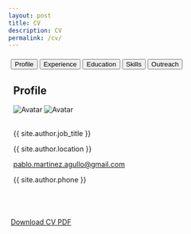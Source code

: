 ```yaml
---
layout: post
title: CV
description: CV
permalink: /cv/
---
```


<html lang="en">
<head>
    <meta charset="UTF-8">
    <meta name="viewport" content="width=device-width, initial-scale=1">
    <title>{{ site.title }}</title>
    <link rel="stylesheet" href="../css/main.css">
    <link rel="stylesheet" href="https://cdnjs.cloudflare.com/ajax/libs/font-awesome/6.0.0-beta3/css/all.min.css">
    <style>
        .tab { display: none; }
        .tab.active { display: block; }
        .icon-black { color: black !important; }
        .skill-box {
            display: flex;
            align-items: center;
            justify-content: center;
            margin: 10px 0;
            padding: 10px;
            border: 1px solid #ccc;
            border-radius: 5px;
            background-color: #f9f9f9;
            height: 70px;
        }
        .skill-icon {
            max-height: 100%;
            margin-right: 15px;
        }
        .skill-section {
            margin-bottom: 20px;
        }
        .skill-section h3 {
            margin-bottom: 10px;
            color: #333;
        }
        .container {
            width: 100%;
            margin: 20px auto;
            padding: 0 5px;
            box-sizing: border-box;
        }
        .tabs {
            background-color: black;
            overflow: hidden;
        }
        .tabs button {
            background-color: inherit;
            float: left;
            border: none;
            outline: none;
            cursor: pointer;
            padding: 14px 16px;
            transition: 0.3s;
            font-size: 17px;
            color: white;
        }
        .tabs button:hover {
            background-color: #ddd;
            color: black;
        }
        .tabs button.active {
            background-color: #009688;
            color: white;
        }
        .tab-content {
            padding: 6px 12px;
           Programing Languages border-top: none;
        }
    </style>
</head>

<!-- Begin CV body -->
<body class="cv-light-grey" style="width: 100%;"> 

<!-- Page Container -->
<div class="container cv-margin-top" style="width: 100%;">

  <!-- Tabs -->
  <div class="cv-bar cv-black">
    <button class="cv-bar-item cv-button tablink cv-teal" onclick="openTab(event, 'Profile')">Profile</button>
    <button class="cv-bar-item cv-button tablink" onclick="openTab(event, 'Experience')">Experience</button>
    <button class="cv-bar-item cv-button tablink" onclick="openTab(event, 'Education')">Education</button>
    <button class="cv-bar-item cv-button tablink" onclick="openTab(event, 'Skills')">Skills</button>
    <button class="cv-bar-item cv-button tablink" onclick="openTab(event, 'Outreach')">Outreach</button>
  </div>

  <!-- Profile Tab -->
  <div id="Profile" class="container cv-white cv-card tab" style="display: block;">
    <h2>Profile</h2>
    <div class="cv-container cv-text-grey cv-card-4">
      <div class="cv-display-container image-hover-container">
          <img src="../images/pma_formal.png" class="image-normal" alt="Avatar">
          <img src="../images/pma_informal.png" class="image-hover" alt="Avatar">
          <!-- <div class="cv-display-bottomleft container cv-text-black">
              <h2>{{ site.author.name }}</h2>
          </div> -->
      </div>
      <br>
      <div class="cv-container">
        <p><i class="fa fa-briefcase fa-fw cv-margin-right cv-large icon-black"></i>{{ site.author.job_title }}</p>
        <p><i class="fa fa-home fa-fw cv-margin-right cv-large icon-black"></i>{{ site.author.location }}</p>
        <p><i class="fa fa-envelope fa-fw cv-margin-right cv-large icon-black"></i><a href="mailto:pablo.martinez.agullo@gmail.com">pablo.martinez.agullo@gmail.com</a></p>
        <p><i class="fa fa-phone fa-fw cv-margin-right cv-large icon-black"></i>{{ site.author.phone }}</p>
      </div>
    <br>  
    </div>
    <br>
  </div> <!-- End Profile Tab -->

  <!-- Experience Tab -->
  <div id="Experience" class="container cv-white cv-card tab">
    <h2>Experience</h2>
    <div class="cv-container">
      <p><h4 class="cv-opacity"><b>Physics researcher - Data analyst</b></h4></p>
      <p><h6><a href="https://webific.ific.uv.es/web/en" target="_blank" style="text-decoration: none; color: inherit;"><i class="fa fa-briefcase fa-fw cv-margin-right icon-black"></i>Instituto de Física Corpuscular (IFIC)</a></h6>
      <h6><a href="https://home.cern/" target="_blank" style="text-decoration: none; color: inherit;"><i class="fa fa-briefcase fa-fw cv-margin-right icon-black"></i>European Laboratory for Particle Physics (CERN)</a></h6>
      <h6><i class="fa fa-map-marker fa-fw cv-margin-right icon-black"></i>Valencia, Spain | Geneva, Switzerland</h6>
      <h6 class="cv-text-teal"><i class="fa fa-calendar fa-fw cv-margin-right icon-black"></i>Sep 2019 - Apr 2024</h6></p>
      <!-- <span class="cv-tag cv-teal cv-round">Current</span> -->
      <p>I was a predoctoral researcher at the ATLAS group of the Instituto de Física Corpuscular (IFIC), working between Valencia (Spain) and Geneva (Switzerland). My main responsibility involved analysing large volumes of data from the ATLAS detector at the Large Hadron Collider. For this, I used advanced statistical techniques and focused on developing, optimising, and integrating supervised machine learning models, specifically Boosted Decision Trees (BDT) and Neural Networks (NN).  My preferred languages are Python and C++ but I have also used Shell, R and SQL. I have used libraries such as PyTorch, Keras, XGBoost, Pandas, NumPy, Matplotlib, Scikit-Learn, SciPy, etc. I also gained foundational knowledge in CUDA and Verilog, enhancing my capability to work with AI-dedicated infrastructures. My role extended to collaborative software development using version control systems like GitLab, GitHub, and SVN. I contributed to expanding some packages of the main ATLAS software (athena) and co-developed the post-processing software to exploit our NTuple data. I actively participated in presenting our findings at national and international conferences and was involved in data acquisition as part of the ATLAS Control Room team.
      <br>
      This work was partially funded by the competitive and prestigious ACIF scholarship from the Generalitat Valenciana.
      <br>
      Feel free to check my <a href="https://martinezagullo.github.io/publications/">Publication record</a> during these years.</p>
      <!-- <hr> -->
    </div>
    <br>
    <div class="cv-container">
      <p><h4 class="cv-opacity"><b>Faculty lecturer</b></h4></p>
      <p><h6><a href="https://www.uv.es/uvweb/chemistry/en/faculty-chemistry-1285849471169.html" target="_blank" style="text-decoration: none; color: inherit;"><i class="fa fa-briefcase fa-fw cv-margin-right icon-black"></i>University of Valencia</a></h6>
      <h6><i class="fa fa-map-marker fa-fw cv-margin-right icon-black"></i>Valencia, Spain</h6>
      <h6 class="cv-text-teal"><i class="fa fa-calendar fa-fw cv-margin-right icon-black"></i>Feb 2020 - Sep 2021</h6></p>
      <p>I have served as a lecturer (PDI) in the Chemistry degree programme, teaching subjects such as Electromagnetism and Laboratory Techniques (Physics II) during the academic years 2019/2020 and 2020/2021, combining both in-person and online instruction. Moreover, I have provided private tutoring in various engineering disciplines for nearly a decade.</p>
      <!-- <hr> -->
    </div>
    <br>
    <div class="cv-container">
      <p><h4 class="cv-opacity"><b>Consultant - Data scientist</b></h4></p>
      <p><h6><a href="https://www.capgemini.com/" target="_blank" style="text-decoration: none; color: inherit;"><i class="fa fa-briefcase fa-fw cv-margin-right icon-black"></i>Capgemini</a></h6>
      <h6><i class="fa fa-map-marker fa-fw cv-margin-right icon-black"></i>Valencia, Spain</h6>
      <h6 class="cv-text-teal"><i class="fa fa-calendar fa-fw cv-margin-right icon-black"></i>Feb 2019 - Sep 2019</h6></p>
      <p>Consultant on the Insights & Data team. Development of a sentiment analysis tool based on web scraping and Natural Language Processing (NLP).</p><br>
      <!-- <hr> -->
    </div>
    <br>
    <div class="cv-container">
      <p><h4 class="cv-opacity"><b>Physics researcher - Data analyst and developer</b></h4></p>
      <p><h6><a href="https://webific.ific.uv.es/web/en" target="_blank" style="text-decoration: none; color: inherit;"><i class="fa fa-briefcase fa-fw cv-margin-right icon-black"></i>Instituto de Física Corpuscular (IFIC)</a></h6>
      <h6><a href="https://home.cern/" target="_blank" style="text-decoration: none; color: inherit;"><i class="fa fa-briefcase fa-fw cv-margin-right icon-black"></i>European Laboratory for Particle Physics (CERN)</a></h6>
      <h6><i class="fa fa-map-marker fa-fw cv-margin-right icon-black"></i>Valencia, Spain | Geneva, Switzerland</h6>
      <h6 class="cv-text-teal"><i class="fa fa-calendar fa-fw cv-margin-right icon-black"></i>Dec 2017 - Jan 2019</h6></p>
      <p>Predoctoral researcher at the ATLAS experiment at the European Laboratory for Particle Physics (CERN). During the initial stage of my doctoral research, I developed a software dedicated to data analysis and visualisation. Additionally, I worked on the development and optimisation of both the backend and frontend of the web application for monitoring the alignment of the ATLAS detector. This experience allowed me to enhance my skills in web programming and application development. The resulting tool has been widely adopted and used within the collaboration.
      Part of the work that I developed during this tenure has been included in the paper <a href="https://link.springer.com/article/10.1007/JHEP11(2022)040">J. High Energ. Phys. 2022, 40 (2022)</a>.
      </p><br>
      <!-- <hr> -->
    </div>
    <br>
    <div class="cv-container">
      <p><h4 class="cv-opacity"><b>Physics researcher - Data analyst (Internship)</b></h4></p>
      <p><h6><a href="https://webific.ific.uv.es/web/en" target="_blank" style="text-decoration: none; color: inherit;"><i class="fa fa-briefcase fa-fw cv-margin-right icon-black"></i>Instituto de Física Corpuscular (IFIC)</a></h6>
      <h6><i class="fa fa-map-marker fa-fw cv-margin-right icon-black"></i>Valencia, Spain</h6>
      <h6 class="cv-text-teal"><i class="fa fa-calendar fa-fw cv-margin-right icon-black"></i>Apr 2017 - Sep 2017</h6></p>
      <p>The Instituto de Física Corpuscular (IFIC) is a collaborative research center operated by the Spanish Research Council (CSIC) and the University of Valencia, focusing on fundamental studies in particle, astroparticle, and nuclear physics. During my internship, supported by the prestigious Severo Ochoa scholarship, I conducted research on top quark physics for my master's thesis with the ATLAS group. My role included developing and refining Python scripts to extract maximum information from the data, conducting statistical analyses, and enhancing data analysis methodologies. I was also responsible for maintaining and updating codebases on Git, ensuring robust version control.</p><br>
      <!-- <hr> -->
    </div>
    <br>
    <div class="cv-container">
      <p><h4 class="cv-opacity"><b>Outreach researcher (Internship)</b></h4></p>
      <p><h6><a href="https://www.esa.int/" target="_blank" style="text-decoration: none; color: inherit;"><i class="fa fa-briefcase fa-fw cv-margin-right icon-black"></i>European Space Agency (ESA)</a></h6>
      <h6><i class="fa fa-map-marker fa-fw cv-margin-right icon-black"></i>Leiden, Netherlands</h6>
      <h6 class="cv-text-teal"><i class="fa fa-calendar fa-fw cv-margin-right icon-black"></i>Jun 2016 - Sep 2016</h6></p>
      <p>I was awarded the LEAPS scholarship for engaging in science communication and outreach with the Universe Awareness (UNAWE) group at ESA and Leiden University. During this time, I developed a natural language processing (NLP) tool and conducted <a href="https://www.unawe.org/updates/unawe-update-2016-37/">research</a> on scientific product policies.</p><br>
      <!-- <hr> -->
    </div>
    <br>
    <div class="cv-container">
      <p><h4 class="cv-opacity"><b>Physics researcher - Data analyst (Internship)</b></h4></p>
      <p><h6><a href="https://www.institut3a.physik.rwth-aachen.de/cms/~jgoo/institut3a/?lidx=1" target="_blank" style="text-decoration: none; color: inherit;"><i class="fa fa-briefcase fa-fw cv-margin-right icon-black"></i>RWTH Aachen University</a></h6>
      <h6><i class="fa fa-map-marker fa-fw cv-margin-right icon-black"></i>Aachen, Germany</h6>
      <h6 class="cv-text-teal"><i class="fa fa-calendar fa-fw cv-margin-right icon-black"></i>Feb 2016 - Jun 2016</h6></p>
      <p>At the Physics Institute III A of RWTH Aachen University, I engaged in analysing LHC data recorded by the CMS experiment. This role was part of an international collaboration requiring strong mathematical foundations and extensive coding skills. I utilised Bash Scripting, Python, and C++ to handle complex data analyses, further honing my technical expertise in a demanding research environment.</p><br>
      <!-- <hr> -->
    </div>
    <br>
    <div class="cv-container">
      <p><h4 class="cv-opacity"><b>Physics researcher - Data analyst (Internship)</b></h4></p>
      <p><h6><a href="https://webific.ific.uv.es/web/en" target="_blank" style="text-decoration: none; color: inherit;"><i class="fa fa-briefcase fa-fw cv-margin-right icon-black"></i>Instituto de Física Corpuscular (IFIC)</a></h6>
      <h6><i class="fa fa-map-marker fa-fw cv-margin-right icon-black"></i>Valencia, Spain</h6>
      <h6 class="cv-text-teal"><i class="fa fa-calendar fa-fw cv-margin-right icon-black"></i>Nov 2014 - Jul 2015</h6></p>
      <p>My initial foray into research was an external internship for my Physics degree at the Neutrino Experiment with a Xenon TPC (NEXT), where I analysed data from silicon detectors to calibrate scientific instruments. During this tenure, I not only worked with photomultiplier tubes (PMTs) and silicon photomultipliers (SiPMs) but also employed lasers and vacuum systems.</p><br>
    </div>
  </div> <!-- End Experience Tab -->

  <!-- Education Tab -->
  <div id="Education" class="container cv-white cv-card tab">
    <h2>Education</h2>
    <div class="cv-container">
      <p><h4 class="cv-opacity"><b>PhD in Physics</b></h4></p>
      <p><h6><i class="fa fa-university fa-fw cv-margin-right icon-black"></i>University of Valencia</h6>
      <h6 class="cv-text-teal"><i class="fa fa-calendar fa-fw cv-margin-right icon-black"></i>2019 - 2024</h6></p>
      <p>I earned a <a href="https://www.uv.es/uvweb/atomic-molecular-nuclear-physics-department/en/doctoral-studies-/phd-programmes-related-department/doctoral-studies-programme-physics-1285858319539.html" target="_blank">Doctorate in Physics</a>, specialising in Particle Physics and data analysis using advanced machine learning techniques at the Instituto de Física Corpuscular (IFIC). My extensive research at CERN within the ATLAS experiment contributed to the scientific program and the development of analytical tools. My thesis explored the interaction between the Higgs boson and the top quark, an interaction with the potential to shed light on fundamental physics questions like matter-antimatter asymmetry. Additionally, I completed several courses in Machine Learning and Statistics to further enhance my analytical skills.</p>
       <div class="pdf-container">
      <iframe src="https://cds.cern.ch/record/2892621/files/CERN-THESIS-2024-018.pdf" width="100%" height="600px" frameborder="0"></iframe>
      </div>
      <p class="pdf-footnote">PhD thesis. See record: <a href="https://cds.cern.ch/record/2892621" target="_blank">Here</a></p>
      <!-- <hr> -->
    </div>
    <br>
    <div class="cv-container">
      <p><h4 class="cv-opacity"><b>MSc in Advanced Physics</b></h4></p>
      <p><h6><i class="fa fa-university fa-fw cv-margin-right icon-black"></i>University of Valencia</h6>
      <h6 class="cv-text-teal"><i class="fa fa-calendar fa-fw cv-margin-right icon-black"></i>2016 - 2017</h6></p>
      <p>I completed a <a href="https://www.uv.es/uvweb/universidad/es/estudios-postgrado/masteres-oficiales/oferta-masteres-oficiales/master-universitario-fisica-avanzada-1285848941532/Titulacio.html?id=1285855672391&p2=2" target="_blank">Master of Science in Advanced Physics</a>, specialising in Nuclear and Particle Physics as well as Theoretical Physics. This program was geared towards developing R&D expertise, with a strong emphasis on statistics, data analysis, data visualisation, computation, and quantitative analysis. My master's thesis, which focused on the data from the ATLAS experiment to study the top quark, was supported by a prestigious Severo Ochoa scholarship.</p>
       <div class="pdf-container">
      <iframe src="https://cds.cern.ch/record/2285874/files/CERN-THESIS-2017-156.pdf" width="100%" height="600px" frameborder="0"></iframe>
      </div>
      <p class="pdf-footnote">Master thesis. See record: <a href="https://cds.cern.ch/record/2285874" target="_blank">Here</a></p>
      <!-- <hr> -->
    </div>
    <br>
    <div class="cv-container">
      <p><h4 class="cv-opacity"><b>Bachelor's Degree in Physics</b></h4></p>
      <p><h6><i class="fa fa-university fa-fw cv-margin-right icon-black"></i>RWTH Aachen University</h6>
      <h6 class="cv-text-teal"><i class="fa fa-calendar fa-fw cv-margin-right icon-black"></i>2015 - 2016</h6></p>
      <p>During my Erasmus exchange at RWTH Aachen University, Germany's largest technical university and a prestigious European institution, I took courses of the <a href="https://www.rwth-aachen.de/cms/root/studium/vor-dem-studium/studiengaenge/liste-aktuelle-studiengaenge/studiengangbeschreibung/~bojy/physik-m-sc/?lidx=1" target="_blank">M.Sc. in Physics</a> and conducted my bachelor's thesis. It involved analysing data from the CMS experiment at CERN in order to look for dark matter production.</p><br>
      <div class="pdf-container">
      <iframe src="https://cds.cern.ch/record/2286284/files/fulltext.pdf" width="100%" height="600px" frameborder="0"></iframe>
      </div>
      <p class="pdf-footnote">Bachelor thesis. See record: <a href="https://cds.cern.ch/record/2286284" target="_blank">Here</a></p>
      <!-- 	Search for dark matter in proton-proton collision events with a muon and missing transverse energy in the CMS detector with s= 13 TeV -->
      <!-- <hr> -->
    </div>
    <br>
    <div class="cv-container">
      <p><h4 class="cv-opacity"><b>Bachelor's Degree in Physics</b></h4></p>
      <p><h6><i class="fa fa-university fa-fw cv-margin-right icon-black"></i>University of Valencia</h6>
      <h6 class="cv-text-teal"><i class="fa fa-calendar fa-fw cv-margin-right icon-black"></i>2011 - 2015</h6></p>
      <p>I graduated with a <a href="https://www.uv.es/uvweb/college/en/undergraduate-studies/undergraduate-studies-/degree-programmes-offered/degree-physics-1285846094474/Titulacio.html?id=1285847387274" target="_blank">Degree in Physics</a>, earning 258 ECTs. Throughout my studies, I honed my ability to tackle complex problems and cultivated innovative thinking. My strong mathematical and computational skills were developed during this time, significantly contributing to my academic success. Notably, the Faculty of Physics at the University of Valencia was ranked as the top physics department in Spain according to the Shanghai ranking during my tenure.</p><br>
    </div>
  </div> <!-- End Education Tab --> 
  <!-- Skills Tab -->
  <div id="Skills" class="container cv-white cv-card tab">
    <h2>Skills</h2>
    <div class="cv-container skill-section">
      <h3>Programming Languages</h3>
      <div class="skills-grid">
        <div class="skill-square">
          <img src="../images/Logos/Python.png" alt="Python" class="skill-icon">
          <span>Python</span>
        </div>
        <div class="skill-square">
          <img src="../images/Logos/Cpp.png" alt="C++" class="skill-icon">
          <span>C++</span>
        </div>
        <div class="skill-square">
          <img src="../images/Logos/Bash.png" alt="Shell" class="skill-icon">
          <span>Shell</span>
        </div>
      </div>
    </div>
    <div class="cv-container skill-section">
      <h3>Data Science</h3>
      <h4>Data Manipulation</h4>
      <div class="skills-grid">
        <div class="skill-square">
          <img src="../images/Logos/ROOT.png" alt="ROOT" class="skill-icon">
          <span>ROOT</span>
        </div>
        <div class="skill-square">
          <img src="../images/Logos/Pandas.png" alt="Pandas" class="skill-icon">
          <span>Pandas</span>
        </div>
        <div class="skill-square">
          <img src="../images/Logos/NumPy.svg" alt="NumPy" class="skill-icon">
          <span>NumPy</span>
        </div>
      </div>
      <h4>Machine Learning</h4>
      <div class="skills-grid">
        <div class="skill-square">
          <img src="../images/Logos/XGBoost.png" alt="XGBoost" class="skill-icon">
          <span>XGBoost</span>
        </div>
        <div class="skill-square">
          <img src="../images/Logos/PyTorch.png" alt="PyTorch" class="skill-icon">
          <span>PyTorch</span>
        </div>
        <div class="skill-square">
          <img src="../images/Logos/TMVA.png" alt="TMVA" class="skill-icon">
          <span>TMVA</span>
        </div>
        <div class="skill-square">
          <img src="../images/Logos/Scikit-Learn.png" alt="Scikit-Learn" class="skill-icon">
          <span>Scikit-Learn</span>
        </div>
        <div class="skill-square">
          <img src="../images/Logos/Keras.png" alt="Keras" class="skill-icon">
          <span>Keras</span>
        </div>
        <div class="skill-square">
          <img src="../images/Logos/LLaMA.png" alt="LLaMA" class="skill-icon">
          <span>LLaMA</span>
        </div>
        <div class="skill-square">
          <img src="../images/Logos/LangChain.png" alt="LangChain" class="skill-icon">
          <span>LangChain</span>
        </div>
        <div class="skill-square">
          <img src="../images/Logos/Bert.webp" alt="Bert" class="skill-icon">
          <span>Bert</span>
        </div>
      </div>
      <h4>Data Visualisation, Analysis, and Scraping</h4>
      <div class="skills-grid">
        <div class="skill-square">
          <img src="../images/Logos/Matplotlib.png" alt="Matplotlib" class="skill-icon">
          <span>Matplotlib</span>
        </div>
        <div class="skill-square">
          <img src="../images/Logos/SciPy.png" alt="SciPy" class="skill-icon">
          <span>SciPy</span>
        </div>
        <div class="skill-square">
          <img src="../images/Logos/BeautifulSoup.png" alt="BeautifulSoup" class="skill-icon">
          <span>BeautifulSoup</span>
        </div>
        <div class="skill-square">
          <img src="../images/Logos/SQL.png" alt="SQL" class="skill-icon">
          <span>SQL</span>
        </div>
        <div class="skill-square">
          <img src="../images/Logos/R.png" alt="R" class="skill-icon">
          <span>R</span>
        </div>
      </div>
    </div> <!-- Closes Data Science -->
    <div class="cv-container skill-section">
      <h3>Others</h3>
      <div class="skills-grid">
        <div class="skill-square">
          <img src="../images/Logos/GitHub.png" alt="GitHub" class="skill-icon">
          <span>GitHub</span>
        </div>
        <div class="skill-square">
          <img src="../images/Logos/GitLab.png" alt="GitLab" class="skill-icon">
          <span>GitLab</span>
        </div>
        <div class="skill-square">
          <img src="../images/Logos/LaTeX.png" alt="LaTeX" class="skill-icon">
          <span>LaTeX</span>
        </div>
        <div class="skill-square">
          <img src="../images/Logos/CherryPy.png" alt="CherryPy" class="skill-icon">
          <span>CherryPy</span>
        </div>
        <div class="skill-square">
          <img src="../images/Logos/Flask.png" alt="Flask" class="skill-icon">
          <span>Flask</span>
        </div>
        <div class="skill-square">
          <img src="../images/Logos/Gradio.png" alt="Gradio" class="skill-icon">
          <span>Gradio</span>
        </div>
        <div class="skill-square">
          <img src="../images/Logos/Web_HTML.png" alt="HTML" class="skill-icon">
          <span>HTML</span>
        </div>
        <div class="skill-square">
          <img src="../images/Logos/Web_CSS.png" alt="CSS" class="skill-icon">
          <span>CSS</span>
        </div>
        <div class="skill-square">
          <img src="../images/Logos/Web_JavaScript.png" alt="JavaScript" class="skill-icon">
          <span>JavaScript</span>
        </div>
        <div class="skill-square">
          <img src="../images/Logos/Matlab.png" alt="Matlab" class="skill-icon">
          <span>Matlab</span>
        </div>
      </div>
    </div> <!-- closes Others -->
    <h2>Languages</h2>
    <div class="cv-container skill-section">
    <!-- <p class="cv-large cv-text-theme"><b><i class="fa fa-globe fa-fw cv-margin-right cv-text-teal"></i>Languages</b></p> -->
          <p>Spanish
          <div class="cv-light-grey cv-round-xlarge">
            <div class="cv-round-xlarge cv-teal" style="height:24px;width:100%"></div>
          </div></p>
          <br>
          <p>English
          <div class="cv-light-grey cv-round-xlarge">
            <div class="cv-round-xlarge cv-teal" style="height:24px;width:95%"></div>
          </div></p>
          <br>
          <p>Catalan
          <div class="cv-light-grey cv-round-xlarge">
            <div class="cv-round-xlarge cv-teal" style="height:24px;width:95%"></div>
          </div></p>
          <br>
          <p>German
          <div class="cv-light-grey cv-round-xlarge">
            <div class="cv-round-xlarge cv-teal" style="height:24px;width:25%"></div>
          </div></p>
          <br>
    </div>
  </div><!-- End Skills Tab (general) -->  

  <div id="Outreach" class="container cv-white cv-card tab">
  <h2>Outreach</h2>
  <div class="cv-container">
    <!--<p>Concurrently, I engage in science communication during my free time, delivering talks at schools, participating in science fairs, and contributing to a science podcast.</p>-->
    <p>As a passionate advocate for science and education, I believe in the importance of making complex ideas accessible to everyone. Throughout my career, I have actively engaged in various outreach activities aimed at bridging the gap between the scientific community and the public. From public lectures and podcasts to organizing science fairs and workshops, my goal has always been to inspire curiosity, foster understanding, and encourage the next generation of thinkers and innovators. Here, you’ll find a collection of my outreach efforts, showcasing my commitment to sharing knowledge and promoting scientific literacy in a meaningful and impactful way.</p>
    <br>
    <p style="margin-bottom: 0;"> Below, you’ll find a collection of links to some of my outreach efforts.  These resources reflect my commitment to sharing knowledge and promoting scientific literacy, offering a glimpse into the diverse ways I engage with audiences beyond the academic world.</p>
    <ul style="margin-top: 0;">
      <li>Speaker and host of the public event <a href="https://www.eventbrite.es/e/entradas-10o-aniversario-del-descubrimiento-del-boson-de-higgs-360545710927?aff=oddtdtcreator" target="_blank">10º aniversario del descubrimiento del bosón de Higgs</a> (700+ asistentes, 2022).</li>
      <li>Contributor to the physics podcast <a href="https://www.ivoox.com/audios-canal-oscilador-armonico_s0_f21440131_p2_1.html?o=all" target="_blank">Oscilador Armónico</a>.</li>
      <li>Interview by fisicamr about LHCRun3: <a href="https://www.instagram.com/reel/Cfo9nBwp6y2/" target="_blank">Instagram post</a>.</li>
      <li>Outreach talks for high schools: <a href="https://github.com/MartinezAgullo/Public/blob/main/Charla_Divulgativa_Instituto.pdf" target="_blank">Outreach talk</a>.</li>
    </ul>
    <br>
    <iframe frameborder='0' allowfullscreen='' scrolling='no' height='200' style='width:100%;' src='https://www.ivoox.com/player_ej_125008443_6_1.html?c1=e0d223' loading='lazy'></iframe>
    <div style="text-align: center;">
      <div style="position: relative; padding-bottom: 56.25%; height: 0; overflow: hidden; max-width: 100%; height: auto;">
        <iframe style="position: absolute; top: 0; left: 0; width: 100%; height: 100%;" src="https://www.youtube.com/embed/1jRGUzXbCfc?si=XfaxNAgYcCXWuscC" title="YouTube video player" frameborder="0" allow="accelerometer; autoplay; clipboard-write; encrypted-media; gyroscope; picture-in-picture; web-share" referrerpolicy="strict-origin-when-cross-origin" allowfullscreen></iframe>
      </div>
      <p>Outreach event 10º aniversario del descubrimiento del bosón de Higgs</p>
    </div>
    <br>
    <div style="text-align: center;">
      <blockquote class="instagram-media cv-center" data-instgrm-permalink="https://www.instagram.com/reel/Cfo9nBwp6y2/" data-instgrm-version="14" style="max-width: 540px; width: 100%; margin: auto;">
        <a href="https://www.instagram.com/reel/Cfo9nBwp6y2/"></a>
      </blockquote>
      <script async src="//www.instagram.com/embed.js"></script>
      <p>Interview by fisicamr about LHCRun3</p>
    </div>
  </div>
  <br>
</div> <!-- End Outreach Tab -->

</div> <!-- End Page Container -->

<!-- begin footer -->
<footer class="container cv-center cv-margin-top">
  <p>
    <a href="{{ site.baseurl }}/bio/CV_ENG_.pdf" title="link to CV" target="_blank" class="cv-button cv-margin-top">
      <i class="fa fa-download"></i> Download CV PDF
    </a>
  </p>
</footer>
<!-- end footer -->

<!-- JavaScript for Tab Functionality -->
<script>
function openTab(evt, tabName) {
  var i, x, tablinks;
  x = document.getElementsByClassName("tab");
  for (i = 0; i < x.length; i++) {
    x[i].style.display = "none";
  }
  tablinks = document.getElementsByClassName("tablink");
  for (i = 0; i < tablinks.length; i++) {
    tablinks[i].className = tablinks[i].className.replace(" cv-teal", "");
  }
  document.getElementById(tabName).style.display = "block";
  evt.currentTarget.className += " cv-teal";
}
</script>

</body>
<!-- End CV body -->

</html>

